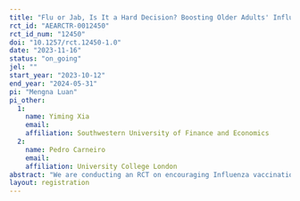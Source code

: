 ```yaml
---
title: "Flu or Jab, Is It a Hard Decision? Boosting Older Adults' Influenza Vaccination through Text-based Nudge and Lottery"
rct_id: "AEARCTR-0012450"
rct_id_num: "12450"
doi: "10.1257/rct.12450-1.0"
date: "2023-11-16"
status: "on_going"
jel: ""
start_year: "2023-10-12"
end_year: "2024-05-31"
pi: "Mengna Luan"
pi_other:
  1:
    name: Yiming Xia
    email: 
    affiliation: Southwestern University of Finance and Economics
  2:
    name: Pedro Carneiro
    email: 
    affiliation: University College London
abstract: "We are conducting an RCT on encouraging Influenza vaccinations among older adults in poor regions in China. We recruit participants following the three criteria: (1) aged 60 or above; (2) not vaccinated against the flu yet for this year; (3) eligible for local vaccine policy. We randomize participants equally into 3 three arms, (1) control, (2) receiving a modified version of the most effective text-based nudges in Milkman, et al. (2021), and (3) receiving a lottery of getting vouchers for flu vaccination. We collect survey data before and after the nudges or lottery as well as administrative data on vaccination, other health-related behaviors and outcomes, and health expenditure for program evaluation."
layout: registration
---
```


